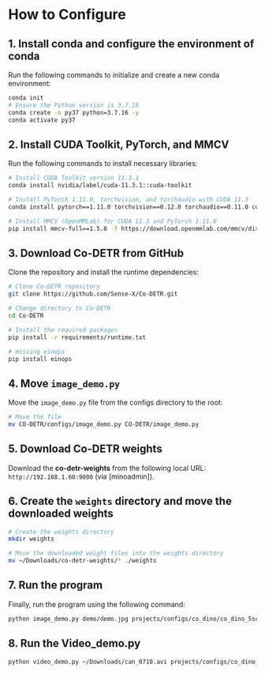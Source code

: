 
# How to Configure

## 1. Install **conda** and configure the **environment** of conda

Run the following commands to initialize and create a new conda environment:

```bash
conda init
# Ensure the Python version is 3.7.16
conda create -n py37 python=3.7.16 -y 
conda activate py37
```

## 2. Install CUDA Toolkit, PyTorch, and MMCV

Run the following commands to install necessary libraries:

```bash
# Install CUDA Toolkit version 11.3.1
conda install nvidia/label/cuda-11.3.1::cuda-toolkit

# Install PyTorch 1.11.0, torchvision, and torchaudio with CUDA 11.3
conda install pytorch==1.11.0 torchvision==0.12.0 torchaudio==0.11.0 cudatoolkit=11.3 -c pytorch

# Install MMCV (OpenMMLab) for CUDA 11.3 and PyTorch 1.11.0
pip install mmcv-full==1.5.0 -f https://download.openmmlab.com/mmcv/dist/cu113/torch1.11.0/index.html
```

## 3. Download **Co-DETR** from GitHub

Clone the repository and install the runtime dependencies:

```bash
# Clone Co-DETR repository
git clone https://github.com/Sense-X/Co-DETR.git

# Change directory to Co-DETR
cd Co-DETR

# Install the required packages
pip install -r requirements/runtime.txt

# missing einops
pip install einops
```

## 4. Move `image_demo.py`

Move the `image_demo.py` file from the configs directory to the root:

```bash
# Move the file
mv CO-DETR/configs/image_demo.py CO-DETR/image_demo.py
```

## 5. Download **Co-DETR weights**

Download the **co-detr-weights** from the following local URL: `http://192.168.1.60:9000` (via [minoadmin]).

## 6. Create the `weights` directory and move the downloaded weights

```bash
# Create the weights directory
mkdir weights

# Move the downloaded weight files into the weights directory
mv ~/Downloads/co-detr-weights/* ./weights
```

## 7. Run the program

Finally, run the program using the following command:

```bash
python image_demo.py demo/demo.jpg projects/configs/co_dino/co_dino_5scale_lsj_swin_large_16e_o365tolvis.py weights/co_dino_5scale_lsj_swin_large_16e_o365tolvis.pth --palette red
```

## 8. Run the Video_demo.py

```bash
python video_demo.py ~/Downloads/can_0710.avi projects/configs/co_dino_vit/co_dino_5scale_lsj_vit_large_lvis.py weights/co_dino_5scale_lsj_vit_large_lvis.pth --out ./output.mp4
```